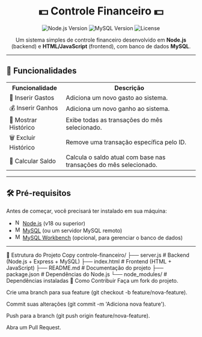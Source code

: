 <h1 align="center">💵 Controle Financeiro 💵</h1>

<p align="center">
  <img src="https://img.shields.io/badge/Node.js-18.x-green" alt="Node.js Version">
  <img src="https://img.shields.io/badge/MySQL-8.0-blue" alt="MySQL Version">
  <img src="https://img.shields.io/badge/License-MIT-yellow" alt="License">
</p>

<p align="center">
  Um sistema simples de controle financeiro desenvolvido em <strong>Node.js</strong> (backend) e <strong>HTML/JavaScript</strong> (frontend), com banco de dados <strong>MySQL</strong>.
</p>

---

## 🚀 Funcionalidades

<div align="center">
  <table>
    <tr>
      <th>Funcionalidade</th>
      <th>Descrição</th>
    </tr>
    <tr>
      <td>💸 Inserir Gastos</td>
      <td>Adiciona um novo gasto ao sistema.</td>
    </tr>
    <tr>
      <td>💰 Inserir Ganhos</td>
      <td>Adiciona um novo ganho ao sistema.</td>
    </tr>
    <tr>
      <td>📜 Mostrar Histórico</td>
      <td>Exibe todas as transações do mês selecionado.</td>
    </tr>
    <tr>
      <td>🗑️ Excluir Histórico</td>
      <td>Remove uma transação específica pelo ID.</td>
    </tr>
    <tr>
      <td>🧮 Calcular Saldo</td>
      <td>Calcula o saldo atual com base nas transações do mês selecionado.</td>
    </tr>
  </table>
</div>

---

## 🛠️ Pré-requisitos

Antes de começar, você precisará ter instalado em sua máquina:

- <img src="https://img.icons8.com/color/48/000000/nodejs.png" width="16" height="16" alt="Node.js"> [Node.js](https://nodejs.org/) (v18 ou superior)
- <img src="https://img.icons8.com/color/48/000000/mysql.png" width="16" height="16" alt="MySQL"> [MySQL](https://www.mysql.com/) (ou um servidor MySQL remoto)
- <img src="https://img.icons8.com/color/48/000000/mysql-workbench.png" width="16" height="16" alt="MySQL Workbench"> [MySQL Workbench](https://www.mysql.com/products/workbench/) (opcional, para gerenciar o banco de dados)

---



📂 Estrutura do Projeto
Copy
controle-financeiro/
├── server.js            # Backend (Node.js + Express + MySQL)
├── index.html           # Frontend (HTML + JavaScript)
├── README.md            # Documentação do projeto
├── package.json         # Dependências do Node.js
└── node_modules/        # Dependências instaladas
🤝 Como Contribuir
Faça um fork do projeto.

Crie uma branch para sua feature (git checkout -b feature/nova-feature).

Commit suas alterações (git commit -m 'Adiciona nova feature').

Push para a branch (git push origin feature/nova-feature).

Abra um Pull Request.
